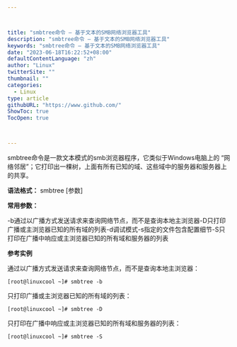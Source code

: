 ```yaml
---



title: "smbtree命令 – 基于文本的SMB网络浏览器工具"
description: "smbtree命令 – 基于文本的SMB网络浏览器工具"
keywords: "smbtree命令 – 基于文本的SMB网络浏览器工具"
date: "2023-06-18T16:22:52+08:00"
defaultContentLanguage: "zh"
author: "Linux"
twitterSite: ""
thumbnail: ""
categories:
  - Linux
type: article
githubURL: "https://www.github.com/"
ShowToc: true
TocOpen: true



---
```


smbtree命令是一款文本模式的smb浏览器程序，它类似于Windows电脑上的 “网络邻居”；它打印出一棵树，上面有所有已知的域、这些域中的服务器和服务器上的共享。

**语法格式：** smbtree [参数]

**常用参数：**

-b通过以广播方式发送请求来查询网络节点，而不是查询本地主浏览器-D只打印广播或主浏览器已知的所有域的列表-d调试模式-s指定的文件包含配置细节-S只打印在广播中响应或主浏览器已知的所有域和服务器的列表

**参考实例**

通过以广播方式发送请求来查询网络节点，而不是查询本地主浏览器：

```
[root@linuxcool ~]# smbtree -b
```

只打印广播或主浏览器已知的所有域的列表：

```
[root@linuxcool ~]# smbtree -D
```

只打印在广播中响应或主浏览器已知的所有域和服务器的列表：

```
[root@linuxcool ~]# smbtree -S
```